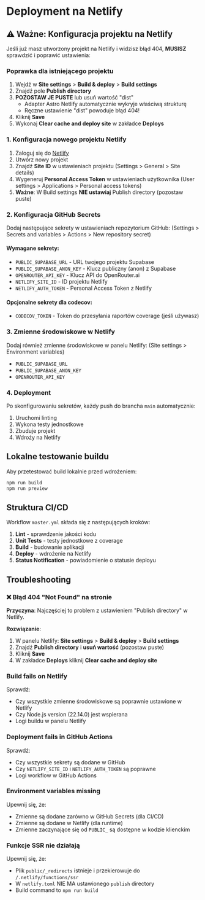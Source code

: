 # Deployment na Netlify

## ⚠️ Ważne: Konfiguracja projektu na Netlify

Jeśli już masz utworzony projekt na Netlify i widzisz błąd 404, **MUSISZ** sprawdzić i poprawić ustawienia:

### Poprawka dla istniejącego projektu

1. Wejdź w **Site settings** > **Build & deploy** > **Build settings**
2. Znajdź pole **Publish directory**
3. **POZOSTAW JE PUSTE** lub usuń wartość "dist"
   - Adapter Astro Netlify automatycznie wykryje właściwą strukturę
   - Ręczne ustawienie "dist" powoduje błąd 404!
4. Kliknij **Save**
5. Wykonaj **Clear cache and deploy site** w zakładce **Deploys**

### 1. Konfiguracja nowego projektu Netlify

1. Zaloguj się do [Netlify](https://app.netlify.com/)
2. Utwórz nowy projekt
3. Znajdź **Site ID** w ustawieniach projektu (Settings > General > Site details)
4. Wygeneruj **Personal Access Token** w ustawieniach użytkownika (User settings > Applications > Personal access tokens)
5. **Ważne**: W Build settings **NIE ustawiaj** Publish directory (pozostaw puste)

### 2. Konfiguracja GitHub Secrets

Dodaj następujące sekrety w ustawieniach repozytorium GitHub:
(Settings > Secrets and variables > Actions > New repository secret)

#### Wymagane sekrety:

- `PUBLIC_SUPABASE_URL` - URL twojego projektu Supabase
- `PUBLIC_SUPABASE_ANON_KEY` - Klucz publiczny (anon) z Supabase
- `OPENROUTER_API_KEY` - Klucz API do OpenRouter.ai
- `NETLIFY_SITE_ID` - ID projektu Netlify
- `NETLIFY_AUTH_TOKEN` - Personal Access Token z Netlify

#### Opcjonalne sekrety dla codecov:

- `CODECOV_TOKEN` - Token do przesyłania raportów coverage (jeśli używasz)

### 3. Zmienne środowiskowe w Netlify

Dodaj również zmienne środowiskowe w panelu Netlify:
(Site settings > Environment variables)

- `PUBLIC_SUPABASE_URL`
- `PUBLIC_SUPABASE_ANON_KEY`
- `OPENROUTER_API_KEY`

### 4. Deployment

Po skonfigurowaniu sekretów, każdy push do brancha `main` automatycznie:
1. Uruchomi linting
2. Wykona testy jednostkowe
3. Zbuduje projekt
4. Wdroży na Netlify

## Lokalne testowanie buildu

Aby przetestować build lokalnie przed wdrożeniem:

```bash
npm run build
npm run preview
```

## Struktura CI/CD

Workflow `master.yml` składa się z następujących kroków:

1. **Lint** - sprawdzenie jakości kodu
2. **Unit Tests** - testy jednostkowe z coverage
3. **Build** - budowanie aplikacji
4. **Deploy** - wdrożenie na Netlify
5. **Status Notification** - powiadomienie o statusie deployu

## Troubleshooting

### ❌ Błąd 404 "Not Found" na stronie

**Przyczyna**: Najczęściej to problem z ustawieniem "Publish directory" w Netlify.

**Rozwiązanie**:
1. W panelu Netlify: **Site settings** > **Build & deploy** > **Build settings**
2. Znajdź **Publish directory** i **usuń wartość** (pozostaw puste)
3. Kliknij **Save**
4. W zakładce **Deploys** kliknij **Clear cache and deploy site**

### Build fails on Netlify

Sprawdź:
- Czy wszystkie zmienne środowiskowe są poprawnie ustawione w Netlify
- Czy Node.js version (22.14.0) jest wspierana
- Logi buildu w panelu Netlify

### Deployment fails in GitHub Actions

Sprawdź:
- Czy wszystkie sekrety są dodane w GitHub
- Czy `NETLIFY_SITE_ID` i `NETLIFY_AUTH_TOKEN` są poprawne
- Logi workflow w GitHub Actions

### Environment variables missing

Upewnij się, że:
- Zmienne są dodane zarówno w GitHub Secrets (dla CI/CD)
- Zmienne są dodane w Netlify (dla runtime)
- Zmienne zaczynające się od `PUBLIC_` są dostępne w kodzie klienckim

### Funkcje SSR nie działają

Upewnij się, że:
- Plik `public/_redirects` istnieje i przekierowuje do `/.netlify/functions/ssr`
- W `netlify.toml` NIE MA ustawionego `publish` directory
- Build command to `npm run build`

